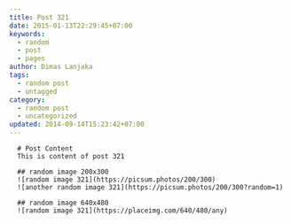 ```yaml
---
title: Post 321
date: 2015-01-13T22:29:45+07:00
keywords:
  - random
  - post
  - pages
author: Dimas Lanjaka
tags:
  - random post
  - untagged
category:
  - random post
  - uncategorized
updated: 2014-09-14T15:23:42+07:00
---
```


      # Post Content
      This is content of post 321

      ## random image 200x300
      ![random image 321](https://picsum.photos/200/300)
      ![another random image 321](https://picsum.photos/200/300?random=1)

      ## random image 640x480
      ![random image 321](https://placeimg.com/640/480/any)
      
